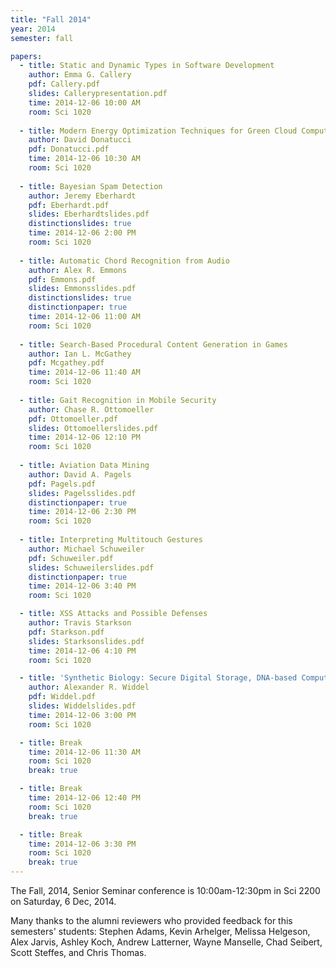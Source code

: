 ```yaml
---
title: "Fall 2014"
year: 2014
semester: fall

papers:
  - title: Static and Dynamic Types in Software Development
    author: Emma G. Callery
    pdf: Callery.pdf
    slides: Callerypresentation.pdf
    time: 2014-12-06 10:00 AM
    room: Sci 1020
 
  - title: Modern Energy Optimization Techniques for Green Cloud Computing
    author: David Donatucci
    pdf: Donatucci.pdf
    time: 2014-12-06 10:30 AM
    room: Sci 1020
  
  - title: Bayesian Spam Detection
    author: Jeremy Eberhardt
    pdf: Eberhardt.pdf
    slides: Eberhardtslides.pdf
    distinctionslides: true
    time: 2014-12-06 2:00 PM
    room: Sci 1020
 
  - title: Automatic Chord Recognition from Audio
    author: Alex R. Emmons
    pdf: Emmons.pdf
    slides: Emmonsslides.pdf
    distinctionslides: true
    distinctionpaper: true
    time: 2014-12-06 11:00 AM
    room: Sci 1020
 
  - title: Search-Based Procedural Content Generation in Games
    author: Ian L. McGathey
    pdf: Mcgathey.pdf
    time: 2014-12-06 11:40 AM
    room: Sci 1020
 
  - title: Gait Recognition in Mobile Security
    author: Chase R. Ottomoeller
    pdf: Ottomoeller.pdf
    slides: Ottomoellerslides.pdf
    time: 2014-12-06 12:10 PM
    room: Sci 1020
 
  - title: Aviation Data Mining
    author: David A. Pagels
    pdf: Pagels.pdf
    slides: Pagelsslides.pdf
    distinctionpaper: true
    time: 2014-12-06 2:30 PM
    room: Sci 1020
 
  - title: Interpreting Multitouch Gestures
    author: Michael Schuweiler
    pdf: Schuweiler.pdf
    slides: Schuweilerslides.pdf
    distinctionpaper: true
    time: 2014-12-06 3:40 PM
    room: Sci 1020

  - title: XSS Attacks and Possible Defenses
    author: Travis Starkson
    pdf: Starkson.pdf
    slides: Starksonslides.pdf
    time: 2014-12-06 4:10 PM
    room: Sci 1020

  - title: 'Synthetic Biology: Secure Digital Storage, DNA-based Computation and the Organic Computer'
    author: Alexander R. Widdel
    pdf: Widdel.pdf
    slides: Widdelslides.pdf
    time: 2014-12-06 3:00 PM
    room: Sci 1020

  - title: Break
    time: 2014-12-06 11:30 AM
    room: Sci 1020
    break: true

  - title: Break
    time: 2014-12-06 12:40 PM
    room: Sci 1020
    break: true

  - title: Break
    time: 2014-12-06 3:30 PM
    room: Sci 1020
    break: true
---
```


The Fall, 2014, Senior Seminar conference is 10:00am-12:30pm in Sci 2200 on Saturday, 6 Dec, 2014.

Many thanks to the alumni reviewers who provided feedback for this semesters' students: Stephen Adams, Kevin Arhelger, Melissa Helgeson, Alex Jarvis, Ashley Koch, Andrew Latterner, Wayne Manselle, Chad Seibert, Scott Steffes, and Chris Thomas.
